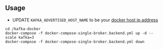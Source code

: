 ## Usage

* UPDATE `KAFKA_ADVERTISED_HOST_NAME` to be your [docker host ip address](https://github.com/istresearch/scrapy-cluster/issues/140#issuecomment-475774738)

```
cd /kafka-docker
docker-compose -f docker-compose-single-broker.backend.yml up -d --scale kafka=3
docker-compose -f docker-compose-single-broker.backend.yml down
```